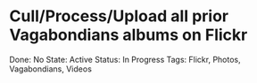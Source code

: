 # Cull/Process/Upload all prior Vagabondians albums on Flickr

Done: No
State: Active
Status: In Progress
Tags: Flickr, Photos, Vagabondians, Videos